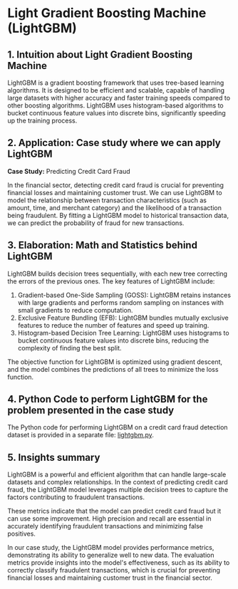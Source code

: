 # Light Gradient Boosting Machine (LightGBM)

## 1. Intuition about Light Gradient Boosting Machine
LightGBM is a gradient boosting framework that uses tree-based learning algorithms. It is designed to be efficient and scalable, capable of handling large datasets with higher accuracy and faster training speeds compared to other boosting algorithms. LightGBM uses histogram-based algorithms to bucket continuous feature values into discrete bins, significantly speeding up the training process.

## 2. Application: Case study where we can apply LightGBM
**Case Study:** Predicting Credit Card Fraud

In the financial sector, detecting credit card fraud is crucial for preventing financial losses and maintaining customer trust. We can use LightGBM to model the relationship between transaction characteristics (such as amount, time, and merchant category) and the likelihood of a transaction being fraudulent. By fitting a LightGBM model to historical transaction data, we can predict the probability of fraud for new transactions.

## 3. Elaboration: Math and Statistics behind LightGBM
LightGBM builds decision trees sequentially, with each new tree correcting the errors of the previous ones. The key features of LightGBM include:
1. Gradient-based One-Side Sampling (GOSS): LightGBM retains instances with large gradients and performs random sampling on instances with small gradients to reduce computation.
2. Exclusive Feature Bundling (EFB): LightGBM bundles mutually exclusive features to reduce the number of features and speed up training.
3. Histogram-based Decision Tree Learning: LightGBM uses histograms to bucket continuous feature values into discrete bins, reducing the complexity of finding the best split.

The objective function for LightGBM is optimized using gradient descent, and the model combines the predictions of all trees to minimize the loss function.

## 4. Python Code to perform LightGBM for the problem presented in the case study
The Python code for performing LightGBM on a credit card fraud detection dataset is provided in a separate file: [lightgbm.py](./litegbm.py).

## 5. Insights summary
LightGBM is a powerful and efficient algorithm that can handle large-scale datasets and complex relationships. In the context of predicting credit card fraud, the LightGBM model leverages multiple decision trees to capture the factors contributing to fraudulent transactions.

These metrics indicate that the model can predict credit card fraud but it can use some improvement. High precision and recall are essential in accurately identifying fraudulent transactions and minimizing false positives.

In our case study, the LightGBM model provides performance metrics, demonstrating its ability to generalize well to new data. The evaluation metrics provide insights into the model's effectiveness, such as its ability to correctly classify fraudulent transactions, which is crucial for preventing financial losses and maintaining customer trust in the financial sector.
